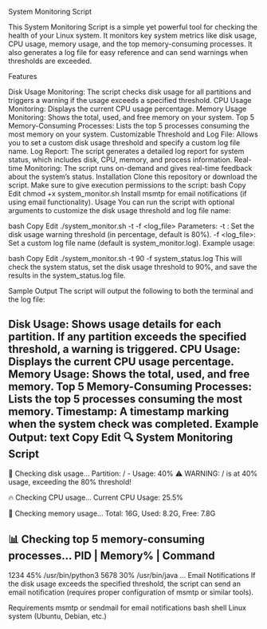 System Monitoring Script

This System Monitoring Script is a simple yet powerful tool for checking the health of your Linux system. It monitors key system metrics like disk usage, CPU usage, memory usage, and the top memory-consuming processes. It also generates a log file for easy reference and can send warnings when thresholds are exceeded.

Features


Disk Usage Monitoring: The script checks disk usage for all partitions and triggers a warning if the usage exceeds a specified threshold.
CPU Usage Monitoring: Displays the current CPU usage percentage.
Memory Usage Monitoring: Shows the total, used, and free memory on your system.
Top 5 Memory-Consuming Processes: Lists the top 5 processes consuming the most memory on your system.
Customizable Threshold and Log File: Allows you to set a custom disk usage threshold and specify a custom log file name.
Log Report: The script generates a detailed log report for system status, which includes disk, CPU, memory, and process information.
Real-time Monitoring: The script runs on-demand and gives real-time feedback about the system’s status.
Installation
Clone this repository or download the script.
Make sure to give execution permissions to the script:
bash
Copy
Edit
chmod +x system_monitor.sh
Install msmtp for email notifications (if using email functionality).
Usage
You can run the script with optional arguments to customize the disk usage threshold and log file name:

bash
Copy
Edit
./system_monitor.sh -t <threshold> -f <log_file>
Parameters:
-t <threshold>: Set the disk usage warning threshold (in percentage, default is 80%).
-f <log_file>: Set a custom log file name (default is system_monitor.log).
Example usage:

bash
Copy
Edit
./system_monitor.sh -t 90 -f system_status.log
This will check the system status, set the disk usage threshold to 90%, and save the results in the system_status.log file.

Sample Output
The script will output the following to both the terminal and the log file:

Disk Usage: Shows usage details for each partition. If any partition exceeds the specified threshold, a warning is triggered.
CPU Usage: Displays the current CPU usage percentage.
Memory Usage: Shows the total, used, and free memory.
Top 5 Memory-Consuming Processes: Lists the top 5 processes consuming the most memory.
Timestamp: A timestamp marking when the system check was completed.
Example Output:
text
Copy
Edit
🔍 System Monitoring Script
--------------------------
📂 Checking disk usage...
Partition: / - Usage: 40%
⚠️ WARNING: / is at 40% usage, exceeding the 80% threshold!

🔥 Checking CPU usage...
Current CPU Usage: 25.5%

💾 Checking memory usage...
Total: 16G, Used: 8.2G, Free: 7.8G

📊 Checking top 5 memory-consuming processes...
PID | Memory% | Command
----------------------------
1234 45% /usr/bin/python3
5678 30% /usr/bin/java
...
Email Notifications
If the disk usage exceeds the specified threshold, the script can send an email notification (requires proper configuration of msmtp or similar tools).

Requirements
msmtp or sendmail for email notifications
bash shell
Linux system (Ubuntu, Debian, etc.)
